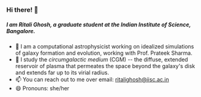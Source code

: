 ### Hi there! 👋
##### I am Ritali Ghosh, a graduate student at the *Indian Institute of Science, Bangalore*. 
- 🔭 I am a computational astrophysicist working on idealized simulations of galaxy formation and evolution, working with Prof. Prateek Sharma.
- 🌱 I study the *circumgalactic medium* (CGM) -- the diffuse, extended reservoir of plasma that permeates the space beyond the galaxy's disk and extends far up to its virial radius. 
- 📫 You can reach out to me over email: ritalighosh@iisc.ac.in
- 😄 Pronouns: she/her

